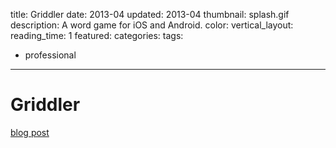 title: Griddler
date: 2013-04
updated: 2013-04
thumbnail: splash.gif
description: A word game for iOS and Android.
color:
vertical_layout:
reading_time: 1
featured:
categories:
tags:
- professional
---

# Griddler

[blog post](http://googlecloudplatform.blogspot.com/2013/11/how-to-build-scalable-mobile-games-on-google-cloud-platform.html)
